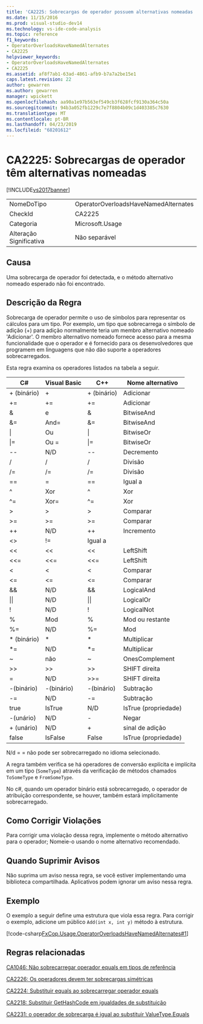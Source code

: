 ```yaml
---
title: 'CA2225: Sobrecargas de operador possuem alternativas nomeadas | Microsoft Docs'
ms.date: 11/15/2016
ms.prod: visual-studio-dev14
ms.technology: vs-ide-code-analysis
ms.topic: reference
f1_keywords:
- OperatorOverloadsHaveNamedAlternates
- CA2225
helpviewer_keywords:
- OperatorOverloadsHaveNamedAlternates
- CA2225
ms.assetid: af8f7ab1-63ad-4861-afb9-b7a7a2be15e1
caps.latest.revision: 22
author: gewarren
ms.author: gewarren
manager: wpickett
ms.openlocfilehash: aa90a1e97b563ef549cb3f628fcf9130a364c50a
ms.sourcegitcommit: 94b3a052fb1229c7e7f8804b09c1d403385c7630
ms.translationtype: MT
ms.contentlocale: pt-BR
ms.lasthandoff: 04/23/2019
ms.locfileid: "68201612"
---
```

# <a name="ca2225-operator-overloads-have-named-alternates"></a>CA2225: Sobrecargas de operador têm alternativas nomeadas
[!INCLUDE[vs2017banner](../includes/vs2017banner.md)]

|||
|-|-|
|NomeDoTipo|OperatorOverloadsHaveNamedAlternates|
|CheckId|CA2225|
|Categoria|Microsoft.Usage|
|Alteração Significativa|Não separável|

## <a name="cause"></a>Causa
 Uma sobrecarga de operador foi detectada, e o método alternativo nomeado esperado não foi encontrado.

## <a name="rule-description"></a>Descrição da Regra
 Sobrecarga de operador permite o uso de símbolos para representar os cálculos para um tipo. Por exemplo, um tipo que sobrecarrega o símbolo de adição (+) para adição normalmente teria um membro alternativo nomeado 'Adicionar'. O membro alternativo nomeado fornece acesso para a mesma funcionalidade que o operador e é fornecido para os desenvolvedores que programem em linguagens que não dão suporte a operadores sobrecarregados.

 Esta regra examina os operadores listados na tabela a seguir.

|C#|Visual Basic|C++|Nome alternativo|
|---------|------------------|-----------|--------------------|
|+ (binário)|+|+ (binário)|Adicionar|
|+=|+=|+=|Adicionar|
|&|e|&|BitwiseAnd|
|&=|And=|&=|BitwiseAnd|
|&#124;|Ou|&#124;|BitwiseOr|
|&#124;=|Ou =|&#124;=|BitwiseOr|
|--|N/D|--|Decremento|
|/|/|/|Divisão|
|/=|/=|/=|Divisão|
|==|=|==|Igual a|
|^|Xor|^|Xor|
|^=|Xor=|^=|Xor|
|>|>|>|Comparar|
|>=|>=|>=|Comparar|
|++|N/D|++|Incremento|
|<>|!=|Igual a|
|<<|<<|<<|LeftShift|
|<<=|<<=|<<=|LeftShift|
|<|<|<|Comparar|
|<=|<=|\<=|Comparar|
|&&|N/D|&&|LogicalAnd|
|&#124;&#124;|N/D|&#124;&#124;|LogicalOr|
|!|N/D|!|LogicalNot|
|%|Mod|%|Mod ou restante|
|%=|N/D|%=|Mod|
|* (binário)|*|*|Multiplicar|
|*=|N/D|*=|Multiplicar|
|~|não|~|OnesComplement|
|>>|>>|>>|SHIFT direita|
=|N/D|>>=|SHIFT direita|
|-(binário)|-(binário)|-(binário)|Subtração|
|-=|N/D|-=|Subtração|
|true|IsTrue|N/D|IsTrue (propriedade)|
|-(unário)|N/D|-|Negar|
|+ (unário)|N/D|+|sinal de adição|
|false|IsFalse|False|IsTrue (propriedade)|

 N/d = = não pode ser sobrecarregado no idioma selecionado.

 A regra também verifica se há operadores de conversão explícita e implícita em um tipo (`SomeType`) através da verificação de métodos chamados `ToSomeType` e `FromSomeType`.

 No c#, quando um operador binário está sobrecarregado, o operador de atribuição correspondente, se houver, também estará implicitamente sobrecarregado.

## <a name="how-to-fix-violations"></a>Como Corrigir Violações
 Para corrigir uma violação dessa regra, implemente o método alternativo para o operador; Nomeie-o usando o nome alternativo recomendado.

## <a name="when-to-suppress-warnings"></a>Quando Suprimir Avisos
 Não suprima um aviso nessa regra, se você estiver implementando uma biblioteca compartilhada. Aplicativos podem ignorar um aviso nessa regra.

## <a name="example"></a>Exemplo
 O exemplo a seguir define uma estrutura que viola essa regra. Para corrigir o exemplo, adicione um público `Add(int x, int y)` método à estrutura.

 [!code-csharp[FxCop.Usage.OperatorOverloadsHaveNamedAlternates#1](../snippets/csharp/VS_Snippets_CodeAnalysis/FxCop.Usage.OperatorOverloadsHaveNamedAlternates/cs/FxCop.Usage.OperatorOverloadsHaveNamedAlternates.cs#1)]

## <a name="related-rules"></a>Regras relacionadas
 [CA1046: Não sobrecarregar operador equals em tipos de referência](../code-quality/ca1046-do-not-overload-operator-equals-on-reference-types.md)

 [CA2226: Os operadores devem ter sobrecargas simétricas](../code-quality/ca2226-operators-should-have-symmetrical-overloads.md)

 [CA2224: Substituir equals ao sobrecarregar operador equals](../code-quality/ca2224-override-equals-on-overloading-operator-equals.md)

 [CA2218: Substituir GetHashCode em igualdades de substituição](../code-quality/ca2218-override-gethashcode-on-overriding-equals.md)

 [CA2231: o operador de sobrecarga é igual ao substituir ValueType.Equals](../code-quality/ca2231-overload-operator-equals-on-overriding-valuetype-equals.md)
